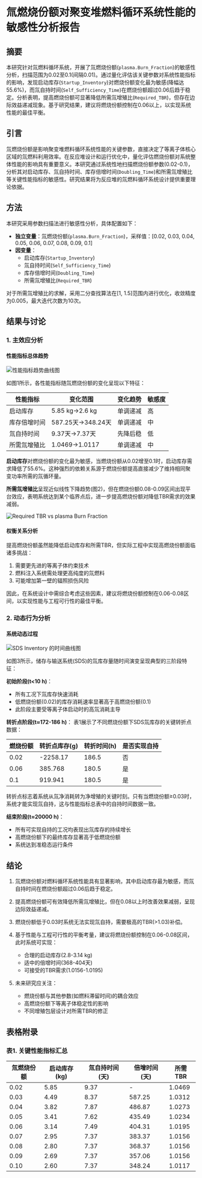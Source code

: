 # 氚燃烧份额对聚变堆燃料循环系统性能的敏感性分析报告

## 摘要

本研究针对氚燃料循环系统，开展了氚燃烧份额(`plasma.Burn_Fraction`)的敏感性分析，扫描范围为0.02至0.1(间隔0.01)。通过量化评估该关键参数对系统性能指标的影响，发现启动库存(`Startup_Inventory`)对燃烧份额变化最为敏感(降幅达55.6%)，而氚自持时间(`Self_Sufficiency_Time`)在燃烧份额超过0.06后趋于稳定。分析表明，提高燃烧份额可显著降低所需氚增殖比(`Required_TBR`)，但存在边际效益递减现象。基于研究结果，建议将燃烧份额控制在0.06以上，以实现系统性能的最佳平衡。

## 引言

氚燃烧份额是影响聚变堆燃料循环系统性能的关键参数，直接决定了等离子体核心区域的氚燃料利用效率。在反应堆设计和运行优化中，量化评估燃烧份额对系统整体性能的影响具有重要意义。本研究通过系统性地扫描燃烧份额参数(0.02-0.1)，分析其对启动库存、氚自持时间、库存倍增时间(`Doubling_Time`)和所需氚增殖比等关键性能指标的敏感性。研究结果将为反应堆的氚燃料循环系统设计提供重要理论依据。

## 方法

本研究采用参数扫描法进行敏感性分析，具体配置如下：

- **独立变量**：氚燃烧份额(`plasma.Burn_Fraction`)，采样值：[0.02, 0.03, 0.04, 0.05, 0.06, 0.07, 0.08, 0.09, 0.1]
- **因变量**：
  - 启动库存(`Startup_Inventory`)
  - 氚自持时间(`Self_Sufficiency_Time`)
  - 库存倍增时间(`Doubling_Time`)
  - 所需氚增殖比(`Required_TBR`)

对于所需氚增殖比的求解，采用二分查找算法在[1, 1.5]范围内进行优化，收敛精度为0.005，最大迭代次数为10次。

## 结果与讨论

### 1. 主效应分析

#### 性能指标总体趋势

![性能指标趋势曲线图](combined_analysis_plots.svg)

如图1所示，各性能指标随氚燃烧份额的变化呈现以下特征：

| 性能指标 | 变化范围 | 变化趋势 | 敏感度 |
|---------|---------|---------|--------|
| 启动库存 | 5.85 kg→2.6 kg | 单调递减 | 高 |
| 库存倍增时间 | 587.25天→348.24天 | 单调递减 | 中 |
| 氚自持时间 | 9.37天→7.37天 | 先降后稳 | 低 |
| 所需氚增殖比 | 1.0469→1.0117 | 单调递减 | 中 |

**启动库存**对燃烧份额的变化最为敏感，当燃烧份额从0.02增至0.1时，启动库存需求降低了55.6%。这种强烈的依赖关系源于燃烧份额提高直接减少了维持相同聚变功率所需的氚循环量。

**所需氚增殖比**呈现近似线性下降趋势(图2)，但在燃烧份额0.08-0.09区间出现平台效应，表明系统达到某个临界点后，进一步提高燃烧份额对降低TBR需求的效果减弱。

![Required TBR vs plasma Burn Fraction](line_Required_TBR_vs_plasma.Burn_Fraction.svg)

#### 权衡关系分析

提高燃烧份额虽然能降低启动库存和所需TBR，但实际工程中实现高燃烧份额面临诸多挑战：

1. 需要更先进的等离子体约束技术
2. 燃料注入系统需处理更高纯度的氚燃料
3. 可能增加第一壁的辐照损伤风险

因此，在系统设计中需综合考虑这些因素，建议将燃烧份额控制在0.06-0.08区间，以实现性能与工程可行性的最佳平衡。

### 2. 动态行为分析

#### 系统动态过程

![SDS Inventory 的时间曲线图](sweep_sds_inventory_vs_plasma_Burn_Fraction.svg)

如图3所示，储存与输送系统(SDS)的氚库存量随时间演变呈现典型的三阶段特征：

**初始阶段(t<10 h)**：
- 所有工况下氚库存快速消耗
- 低燃烧份额(0.02)的库存消耗速率显著高于高燃烧份额(0.1)
- 此阶段主要受等离子体启动时的高氚消耗主导

**转折点阶段(t≈172-186 h)**：
表1展示了不同燃烧份额下SDS氚库存的关键转折点数据：

| 燃烧份额 | 转折点库存(g) | 转折时间(h) | 是否实现自持 |
|---------|--------------|-------------|--------------|
| 0.02 | -2258.17 | 186.5 | 否 |
| 0.06 | 385.768 | 180.5 | 是 |
| 0.1 | 919.941 | 180.5 | 是 |

转折点标志着系统从氚净消耗转为净增殖的关键时刻。只有当燃烧份额≥0.03时，系统才能实现氚自持，这与性能指标总表中的自持时间数据一致。

**结束阶段(t≈20000 h)**：
- 所有可实现自持的工况均表现出氚库存的持续增长
- 高燃烧份额下的最终库存显著高于低燃烧份额
- 系统达到准稳态运行条件

## 结论

1. 氚燃烧份额对燃料循环系统性能具有显著影响，其中启动库存最为敏感，而氚自持时间在燃烧份额超过0.06后趋于稳定。
2. 提高燃烧份额可有效降低所需氚增殖比，但在0.08以上时改善效果减弱，呈现边际效益递减。
3. 燃烧份额低于0.03时系统无法实现氚自持，需要极高的TBR(>1.03)补偿。
4. 基于性能与工程可行性的平衡考量，建议将燃烧份额控制在0.06-0.08区间，此时系统可实现：
   - 合理的启动库存(2.8-3.14 kg)
   - 适中的倍增时间(368-404天)
   - 可接受的TBR需求(1.0156-1.0195)

5. 未来研究应关注：
   - 燃烧份额与其他参数(如燃料滞留时间)的耦合效应
   - 高燃烧份额下等离子体稳定性的影响
   - 不同增殖包层设计对所需TBR的修正

## 表格附录

### 表1. 关键性能指标汇总

| 氚燃烧份额 | 启动库存(kg) | 氚自持时间(天) | 倍增时间(天) | 所需TBR |
|------------|--------------|----------------|--------------|---------|
| 0.02 | 5.85 | 9.37 | - | 1.0469 |
| 0.03 | 4.49 | 8.37 | 587.25 | 1.0312 |
| 0.04 | 3.82 | 7.87 | 486.87 | 1.0273 |
| 0.05 | 3.41 | 7.62 | 435.49 | 1.0234 |
| 0.06 | 3.14 | 7.49 | 404.31 | 1.0195 |
| 0.07 | 2.95 | 7.37 | 383.37 | 1.0156 |
| 0.08 | 2.80 | 7.37 | 368.37 | 1.0156 |
| 0.09 | 2.69 | 7.37 | 357.06 | 1.0156 |
| 0.10 | 2.60 | 7.37 | 348.24 | 1.0117 |